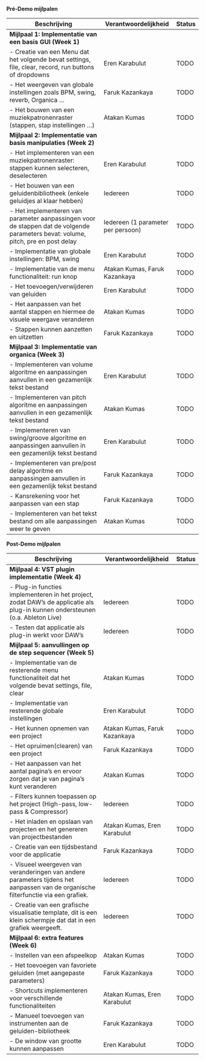 **Pré-Demo mijlpalen**

| Beschrijving | Verantwoordelijkheid | Status |
|--------------|----------------------|--------|
|**Mijlpaal 1: Implementatie van een basis GUI (Week 1)**| | |
| - Creatie van een Menu dat het volgende bevat settings, file, clear, record, run buttons of dropdowns | Eren Karabulut | TODO |
| - Het weergeven van globale instellingen zoals BPM, swing, reverb, Organica … | Faruk Kazankaya | TODO |
| - Het bouwen van een muziekpatronenraster (stappen, stap instellingen …) | Atakan Kumas | TODO |
|**Mijlpaal 2: Implementatie van basis manipulaties (Week 2)**| | |
| - Het implementeren van een muziekpatronenraster: stappen kunnen selecteren, deselecteren | Eren Karabulut | TODO |
| - Het bouwen van een geluidenbibliotheek (enkele geluidjes al klaar hebben) | Iedereen | TODO |
| - Het implementeren van parameter aanpassingen voor de stappen dat de volgende parameters bevat: volume, pitch, pre en post delay | Iedereen (1 parameter per persoon) | TODO |
| - Implementatie van globale instellingen: BPM, swing | Eren Karabulut | TODO |
| - Implementatie van de menu functionaliteit: run knop | Atakan Kumas, Faruk Kazankaya | TODO |
| - Het toevoegen/verwijderen van geluiden | Eren Karabulut | TODO |
| - Het aanpassen van het aantal stappen en hiermee de visuele weergave veranderen | Atakan Kumas | TODO |
| - Stappen kunnen aanzetten en uitzetten | Faruk Kazankaya | TODO |
|**Mijlpaal 3: Implementatie van organica (Week 3)**| | |
| - Implementeren van volume algoritme en aanpassingen aanvullen in een gezamenlijk tekst bestand | Eren Karabulut | TODO |
| - Implementeren van pitch algoritme en aanpassingen aanvullen in een gezamenlijk tekst bestand | Atakan Kumas | TODO |
| - Implementeren van swing/groove algoritme en aanpassingen aanvullen in een gezamenlijk tekst bestand | Eren Karabulut | TODO |
| - Implementeren van pre/post delay algoritme en aanpassingen aanvullen in een gezamenlijk tekst bestand | Faruk Kazankaya | TODO |
| - Kansrekening voor het aanpassen van een stap | Faruk Kazankaya | TODO |
| - Implementeren van het tekst bestand om alle aanpassingen weer te geven | Atakan Kumas | TODO |

**Post-Demo mijlpalen**

| Beschrijving | Verantwoordelijkheid | Status |
|--------------|----------------------|--------|
|**Mijlpaal 4: VST plugin implementatie (Week 4)**| | |
| - Plug-in functies implementeren in het project, zodat DAW’s de applicatie als plug-in kunnen ondersteunen (o.a. Ableton Live) | Iedereen | TODO |
| - Testen dat applicatie als plug-in werkt voor DAW’s | Iedereen | TODO |
|**Mijlpaal 5: aanvullingen op de step sequencer (Week 5)**| | |
| - Implementatie van de resterende menu functionaliteit dat het volgende bevat settings, file, clear | Atakan Kumas | TODO |
| - Implementatie van resterende globale instellingen | Eren Karabulut | TODO |
| - Het kunnen opnemen van een project | Atakan Kumas, Faruk Kazankaya | TODO |
| - Het opruimen(clearen) van een project | Faruk Kazankaya | TODO |
| - Het aanpassen van het aantal pagina’s en ervoor zorgen dat je van pagina’s kunt veranderen | Atakan Kumas | TODO |
| - Filters kunnen toepassen op het project (High-pass, low-pass & Compressor) | Iedereen | TODO |
| - Het inladen en opslaan van projecten en het genereren van projectbestanden | Atakan Kumas, Eren Karabulut | TODO |
| - Creatie van een tijdsbestand voor de applicatie | Faruk Kazankaya | TODO |
| - Visueel weergeven van veranderingen van andere parameters tijdens het aanpassen van de organische filterfunctie via een grafiek. | Iedereen | TODO |
| - Creatie van een grafische visualisatie template, dit is een klein schermpje dat dat in een grafiek weergeeft. | Iedereen | TODO |
|**Mijlpaal 6: extra features (Week 6)**| | |
| - Instellen van een afspeelkop | Atakan Kumas | TODO |
| - Het toevoegen van favoriete geluiden (met aangepaste parameters) | Faruk Kazankaya | TODO |
| - Shortcuts implementeren voor verschillende functionaliteiten | Atakan Kumas, Eren Karabulut | TODO |
| - Manueel toevoegen van instrumenten aan de geluiden-bibliotheek | Faruk Kazankaya | TODO |
| - De window van grootte kunnen aanpassen | Eren Karabulut | TODO |
